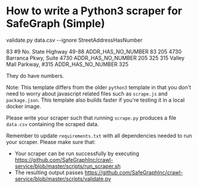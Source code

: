 # How to write a Python3 scraper for SafeGraph (Simple)

validate.py data.csv --ignore StreetAddressHasNumber

83        #9 No. State Highway 49-88  ADDR_HAS_NO_NUMBER         83
205  4730 Barranca Pkwy,  Suite 4730  ADDR_HAS_NO_NUMBER        205
325   315 Valley Mall Parkway,  #315  ADDR_HAS_NO_NUMBER        325

They do have numbers.



Note: This template differs from the older `python3` template in that you don't need to worry about javascript related files such as `scrape.js` and `package.json`. This template also builds faster if you're testing it in a local docker image.

Please write your scraper such that running `scrape.py` produces a file `data.csv` containing the scraped data.

Remember to update `requirements.txt` with all dependencies needed to run your scraper. 
Please make sure that:
* Your scraper can be run successfully by executing https://github.com/SafeGraphInc/crawl-service/blob/master/scripts/run_scraper.sh 
* The resulting output passes https://github.com/SafeGraphInc/crawl-service/blob/master/scripts/validate.py
